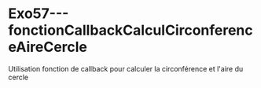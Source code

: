 # Exo57---fonctionCallbackCalculCirconferenceAireCercle
Utilisation fonction de callback pour calculer la circonférence et l'aire du cercle
